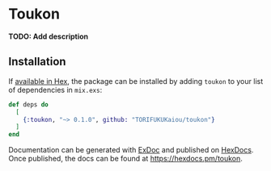 # Toukon

**TODO: Add description**

## Installation

If [available in Hex](https://hex.pm/docs/publish), the package can be installed
by adding `toukon` to your list of dependencies in `mix.exs`:

```elixir
def deps do
  [
    {:toukon, "~> 0.1.0", github: "TORIFUKUKaiou/toukon"}
  ]
end
```

Documentation can be generated with [ExDoc](https://github.com/elixir-lang/ex_doc)
and published on [HexDocs](https://hexdocs.pm). Once published, the docs can
be found at <https://hexdocs.pm/toukon>.

